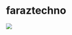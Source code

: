 # faraztechno



<img  align="center" src="![result](https://github.com/faraztechno/faraztechno/assets/112564495/00b29279-82f8-4c35-9f4c-d4ebf0251579)">
